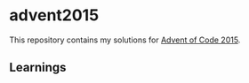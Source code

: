 # advent2015

This repository contains my solutions for [Advent of Code 2015](https://adventofcode.com/2015).

## Learnings

